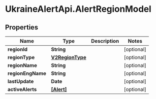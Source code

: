 # UkraineAlertApi.AlertRegionModel

## Properties
Name | Type | Description | Notes
------------ | ------------- | ------------- | -------------
**regionId** | **String** |  | [optional] 
**regionType** | [**V2RegionType**](V2RegionType.md) |  | [optional] 
**regionName** | **String** |  | [optional] 
**regionEngName** | **String** |  | [optional] 
**lastUpdate** | **Date** |  | [optional] 
**activeAlerts** | [**[Alert]**](Alert.md) |  | [optional] 
